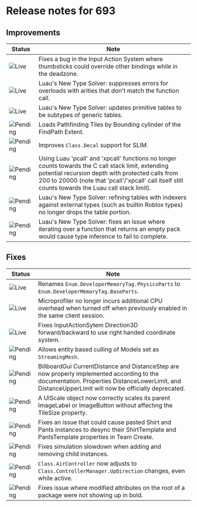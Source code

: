 # Release notes for 693

## Improvements

| Status | Note |
|--------|------|
| ![Live](https://img.shields.io/badge/Live-009E57?style=flat)  | Fixes a bug in the Input Action System where thumbsticks could override other bindings while in the deadzone. |
| ![Live](https://img.shields.io/badge/Live-009E57?style=flat)  | Luau's New Type Solver: suppresses errors for overloads with arities that don't match the function call. |
| ![Live](https://img.shields.io/badge/Live-009E57?style=flat)  | Luau's New Type Solver: updates primitive tables to be subtypes of generic tables. |
| ![Pending](https://img.shields.io/badge/Pending-DEA517?style=flat)  | Loads Pathfinding Tiles by Bounding cylinder of the FindPath Extent. |
| ![Pending](https://img.shields.io/badge/Pending-DEA517?style=flat)  | Improves `Class.Decal` support for SLIM. |
| ![Pending](https://img.shields.io/badge/Pending-DEA517?style=flat)  | Using Luau 'pcall' and 'xpcall' functions no longer counts towards the C call stack limit, extending potential recursion depth with protected calls from 200 to 20000 (note that 'pcall'/'xpcall' call itself still counts towards the Luau call stack limit). |
| ![Pending](https://img.shields.io/badge/Pending-DEA517?style=flat)  | Luau's New Type Solver: refining tables with indexers against external types (such as builtin Roblox types) no longer drops the table portion. |
| ![Pending](https://img.shields.io/badge/Pending-DEA517?style=flat)  | Luau's New Type Solver: fixes an issue where iterating over a function that returns an empty pack would cause type inference to fail to complete. |
## Fixes

| Status | Note |
|--------|------|
| ![Live](https://img.shields.io/badge/Live-009E57?style=flat)  | Renames `Enum.DeveloperMemoryTag.PhysicsParts` to `Enum.DeveloperMemoryTag.BaseParts`. |
| ![Live](https://img.shields.io/badge/Live-009E57?style=flat)  | Microprofiler no longer incurs additional CPU overhead when turned off when previously enabled in the same client session. |
| ![Live](https://img.shields.io/badge/Live-009E57?style=flat)  | Fixes InputActionSytem Direction3D forward/backward to use right handed coordinate system. |
| ![Pending](https://img.shields.io/badge/Pending-DEA517?style=flat)  | Allows entity based culling of Models set as `StreamingMesh`. |
| ![Pending](https://img.shields.io/badge/Pending-DEA517?style=flat)  | BillboardGui CurrentDistance and DistanceStep are now properly implemented according to the documentation.  Properties DistanceLowerLimit, and DistanceUpperLimit will now be officially deprecated. |
| ![Pending](https://img.shields.io/badge/Pending-DEA517?style=flat)  | A UIScale object now correctly scales its parent ImageLabel or ImageButton without affecting the TileSize property. |
| ![Pending](https://img.shields.io/badge/Pending-DEA517?style=flat)  | Fixes an issue that could cause pasted Shirt and Pants instances to desync their ShirtTemplate and PantsTemplate properties in Team Create. |
| ![Pending](https://img.shields.io/badge/Pending-DEA517?style=flat)  | Fixes simulation slowdown when adding and removing child instances. |
| ![Pending](https://img.shields.io/badge/Pending-DEA517?style=flat)  | `Class.AirController` now adjusts to `Class.ControllerManager.UpDirection` changes, even while active. |
| ![Pending](https://img.shields.io/badge/Pending-DEA517?style=flat)  | Fixes issue where modified attributes on the root of a package were not showing up in bold. |

